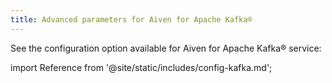 ```yaml
---
title: Advanced parameters for Aiven for Apache Kafka®
---
```


See the configuration option available for
Aiven for Apache Kafka® service:

import Reference from '@site/static/includes/config-kafka.md';

<Reference />
